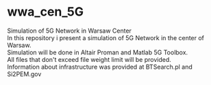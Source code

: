 # wwa_cen_5G
Simulation of 5G Network in Warsaw Center
<br>
In this repository i present a simulation of 5G Network in the center of Warsaw. 
<br>
Simulation will be done in Altair Proman and Matlab 5G Toolbox.
<br>
All files that don't exceed file weight limit will be provided.
<br>
Information about infrastructure was provided at BTSearch.pl and Si2PEM.gov

